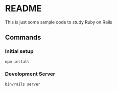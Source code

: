 # README

This is just some sample code to study Ruby on Rails

## Commands

### Initial setup

```md
npm install
```

### Development Server

```md
bin/rails server
```
